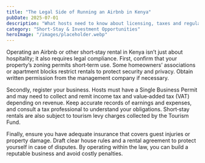 ```yaml
---
title: "The Legal Side of Running an Airbnb in Kenya"
pubDate: 2025-07-01
description: "What hosts need to know about licensing, taxes and regulations when operating short‑term rentals."
category: "Short‑Stay & Investment Opportunities"
heroImage: "/images/placeholder.webp"
---
```


Operating an Airbnb or other short‑stay rental in Kenya isn’t just about hospitality; it also requires legal compliance. First, confirm that your property’s zoning permits short‑term use. Some homeowners’ associations or apartment blocks restrict rentals to protect security and privacy. Obtain written permission from the management company if necessary.

Secondly, register your business. Hosts must have a Single Business Permit and may need to collect and remit income tax and value‑added tax (VAT) depending on revenue. Keep accurate records of earnings and expenses, and consult a tax professional to understand your obligations. Short‑stay rentals are also subject to tourism levy charges collected by the Tourism Fund.

Finally, ensure you have adequate insurance that covers guest injuries or property damage. Draft clear house rules and a rental agreement to protect yourself in case of disputes. By operating within the law, you can build a reputable business and avoid costly penalties.

